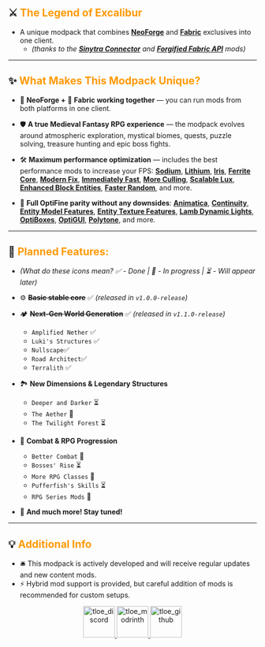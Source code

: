 ## ⚔️ <font color="#ff9900">The Legend of Excalibur</font>

- A unique modpack that combines [**NeoForge**](https://neoforged.net/) and [**Fabric**](https://fabricmc.net/) exclusives into one client.
  - *(thanks to the [**Sinytra Connector**](https://modrinth.com/mod/connector) and [**Forgified Fabric API**](https://modrinth.com/mod/forgified-fabric-api) mods)*

---

## ✨ <font color="#ff9900">What Makes This Modpack Unique?</font>

- 🦊 **NeoForge +** 📜 **Fabric working together** — you can run mods from both platforms in one client.

- 🛡️ **A true Medieval Fantasy RPG experience** — the modpack evolves around atmospheric exploration, mystical biomes, quests, puzzle solving, treasure hunting and epic boss fights.

- 🛠️ **Maximum performance optimization** — includes the best performance mods to increase your FPS: [**Sodium**](https://modrinth.com/mod/sodium), [**Lithium**](https://modrinth.com/mod/lithium), [**Iris**](https://modrinth.com/mod/iris), [**Ferrite Core**](https://modrinth.com/mod/ferrite-core), [**Modern Fix**](https://modrinth.com/mod/modernfix), [**Immediately Fast**](https://modrinth.com/mod/immediatelyfast), [**More Culling**](https://modrinth.com/mod/moreculling), [**Scalable Lux**](https://modrinth.com/mod/scalablelux), [**Enhanced Block Entities**](https://modrinth.com/mod/ebe), [**Faster Random**](https://modrinth.com/mod/faster-random), and more.

- 🌅 **Full OptiFine parity without any downsides**: [**Animatica**](https://modrinth.com/mod/animatica), [**Continuity**](https://modrinth.com/mod/continuity), [**Entity Model Features**](https://modrinth.com/mod/entity-model-features), [**Entity Texture Features**](https://modrinth.com/mod/entitytexturefeatures), [**Lamb Dynamic Lights**](https://modrinth.com/mod/lambdynamiclights), [**OptiBoxes**](https://modrinth.com/mod/optiboxes), [**OptiGUI**](https://modrinth.com/mod/optigui), [**Polytone**](https://modrinth.com/mod/polytone), and more.

---

## 🎯 <font color="#ff9900">Planned Features:</font>

- *(What do these icons mean? ✅ - Done | 🔄 - In progress | ⏳ - Will appear later)*

- ⚙️ ~~**Basic stable core**~~ ✅ *(released in `v1.0.0-release`)*

- 🏕️ ~~**Next-Gen World Generation**~~ ✅ *(released in `v1.1.0-release`)*
  - `Amplified Nether` ✅
  - `Luki's Structures` ✅
  - `Nullscape`✅
  - `Road Architect`✅
  - `Terralith` ✅

- 🏞️ **New Dimensions & Legendary Structures**
  - `Deeper and Darker` ⏳
  - `The Aether` 🔄
  - `The Twilight Forest` ⏳

- 🏹 **Combat & RPG Progression**
  - `Better Combat` 🔄
  - `Bosses' Rise` ⏳
  - `More RPG Classes` 🔄
  - `Pufferfish's Skills` ⏳
  - `RPG Series Mods` 🔄

- 🏰 **And much more! Stay tuned!**

---

## 💡 <font color="#ff9900">Additional Info</font>

- 🛎️ This modpack is actively developed and will receive regular updates and new content mods.
- ⚡ Hybrid mod support is provided, but careful addition of mods is recommended for custom setups.

<p align="center">
  <a href="https://discord.gg/8qnHQAEGbC">
    <img src="https://i.imgur.com/xU7g3Wg.png" alt="tloe_discord" width="64" height="auto">
  </a>
  <a href="https://modrinth.com/modpack/The-Legend-of-Excalibur">
    <img src="https://i.imgur.com/w4a5Ccf.png" alt="tloe_modrinth" width="64" height="auto">
  </a>
  <a href="https://github.com/tapacywka/The-Legend-of-Excalibur">
    <img src="https://i.imgur.com/4u25zKP.png" alt="tloe_github" width="64" height="auto">
  </a>
</p>
